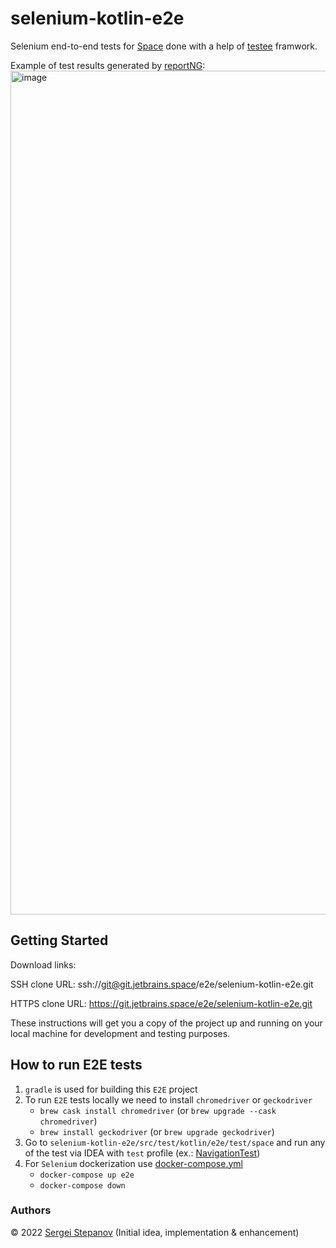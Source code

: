 # selenium-kotlin-e2e

Selenium end-to-end tests for [Space](https://www.jetbrains.com/space/) done with a help of [testee](https://github.com/hibissscus/testee) framwork.

Example of test results generated by [reportNG](https://github.com/hibissscus/reportng):
<img width="1350" alt="image" src="https://user-images.githubusercontent.com/1389501/186954505-6f1a676b-39e9-44db-a435-c20ead12089c.png">


## Getting Started

Download links:

SSH clone URL: ssh://git@git.jetbrains.space/e2e/selenium-kotlin-e2e.git

HTTPS clone URL: https://git.jetbrains.space/e2e/selenium-kotlin-e2e.git



These instructions will get you a copy of the project up and running on your local machine for development and testing purposes.


## How to run E2E tests

1. `gradle` is used for building this `E2E` project
2. To run `E2E` tests locally we need to install `chromedriver` or `geckodriver`
    - `brew cask install chromedriver` (or `brew upgrade --cask chromedriver`)
    - `brew install geckodriver` (or `brew upgrade geckodriver`)
3. Go to `selenium-kotlin-e2e/src/test/kotlin/e2e/test/space` and run any of the test via IDEA with `test` profile (ex.: [NavigationTest](https://github.com/hibissscus/selenium-kotlin-e2e/blob/master/src/test/kotlin/e2e/test/space/NavigationTest.kt))
4. For `Selenium` dockerization use [docker-compose.yml](https://github.com/hibissscus/selenium-kotlin-e2e/blob/master/docker-compose.yml)
    - `docker-compose up e2e`
    - `docker-compose down`

### Authors

© 2022 [Sergei Stepanov](https://github.com/hibissscus) (Initial idea, implementation & enhancement)
